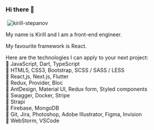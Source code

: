 <h3>Hi there 👋</h3>

<p>&nbsp;<img align="center" src="https://github-readme-stats.vercel.app/api?username=kirill-stepanov&show_icons=true&locale=en" alt="kirill-stepanov" /></p>

<p>My name is Kirill and I am a front-end engineer.</p>

<p>My favourite framework is React.</p>

Here are the technologies I can apply to your next project:<br>
🔧 JavaScript, Dart, TypeScript<br>
🔧 HTML5, CSS3, Bootstrap, SCSS / SASS / LESS<br>
🔧 React,js, Next.js, Flutter<br>
🔧 Redux, Provider, Bloc<br>
🔧 AntDesign, Material UI, Redux form, Styled components<br>
🔧 Swagger, Docker, Stripe<br>
🔧 Strapi<br>
🔧 Firebase, MongoDB<br>
🔧 Git, Jira, Photoshop, Adobe Illustrator, Figma, Invision<br>
🔧 WebStorm, VSCode<br>
